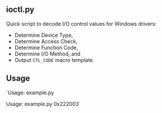 ## ioctl.py
Quick script to decode I/O control values for Windows drivers:
+ Determine Device Type,
+ Determine Access Check,
+ Determine Function Code,
+ Determine I/O Method, and
+ Output `CTL_CODE` macro template.

## Usage
`Usage: example.py <ioctl code>

Usage: example.py 0x222003`
